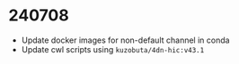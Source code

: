 # 240708
- Update docker images for non-default channel in conda
- Update cwl scripts using `kuzobuta/4dn-hic:v43.1`
